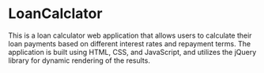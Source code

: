 # LoanCalclator
This is a loan calculator web application that allows users to calculate their loan payments based on different interest rates and repayment terms. The application is built using HTML, CSS, and JavaScript, and utilizes the jQuery library for dynamic rendering of the results.
